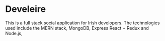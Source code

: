 # Develeire
This is a full stack social application for Irish developers. The technologies used include the MERN stack, MongoDB, Express React + Redux and Node.js, 
